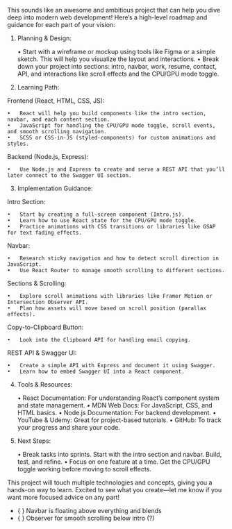 This sounds like an awesome and ambitious project that can help you dive deep into modern web development! Here’s a high-level roadmap and guidance for each part of your vision:

1. Planning & Design:

	•	Start with a wireframe or mockup using tools like Figma or a simple sketch. This will help you visualize the layout and interactions.
	•	Break down your project into sections: intro, navbar, work, resume, contact, API, and interactions like scroll effects and the CPU/GPU mode toggle.

2. Learning Path:

Frontend (React, HTML, CSS, JS):

	•	React will help you build components like the intro section, navbar, and each content section.
	•	JavaScript for handling the CPU/GPU mode toggle, scroll events, and smooth scrolling navigation.
	•	SCSS or CSS-in-JS (styled-components) for custom animations and styles.

Backend (Node.js, Express):

	•	Use Node.js and Express to create and serve a REST API that you’ll later connect to the Swagger UI section.

3. Implementation Guidance:

Intro Section:

	•	Start by creating a full-screen component (Intro.js).
	•	Learn how to use React state for the CPU/GPU mode toggle.
	•	Practice animations with CSS transitions or libraries like GSAP for text fading effects.

Navbar:

	•	Research sticky navigation and how to detect scroll direction in JavaScript.
	•	Use React Router to manage smooth scrolling to different sections.

Sections & Scrolling:

	•	Explore scroll animations with libraries like Framer Motion or Intersection Observer API.
	•	Plan how assets will move based on scroll position (parallax effects).

Copy-to-Clipboard Button:

	•	Look into the Clipboard API for handling email copying.

REST API & Swagger UI:

	•	Create a simple API with Express and document it using Swagger.
	•	Learn how to embed Swagger UI into a React component.

4. Tools & Resources:

	•	React Documentation: For understanding React’s component system and state management.
	•	MDN Web Docs: For JavaScript, CSS, and HTML basics.
	•	Node.js Documentation: For backend development.
	•	YouTube & Udemy: Great for project-based tutorials.
	•	GitHub: To track your progress and share your code.

5. Next Steps:

	•	Break tasks into sprints. Start with the intro section and navbar. Build, test, and refine.
	•	Focus on one feature at a time. Get the CPU/GPU toggle working before moving to scroll effects.

This project will touch multiple technologies and concepts, giving you a hands-on way to learn. Excited to see what you create—let me know if you want more focused advice on any part!





- { } Navbar is floating above everything and blends
- { } Observer for smooth scrolling below intro (?)